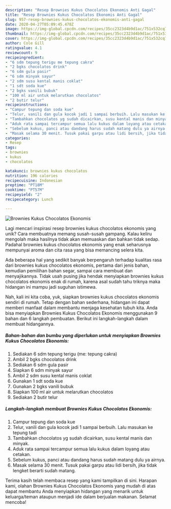 ```yaml
---
description: "Resep Brownies Kukus Chocolatos Ekonomis Anti Gagal"
title: "Resep Brownies Kukus Chocolatos Ekonomis Anti Gagal"
slug: 957-resep-brownies-kukus-chocolatos-ekonomis-anti-gagal
date: 2020-04-27T05:09:45.478Z
image: https://img-global.cpcdn.com/recipes/35cc2323d4b9d1ac/751x532cq70/brownies-kukus-chocolatos-ekonomis-foto-resep-utama.jpg
thumbnail: https://img-global.cpcdn.com/recipes/35cc2323d4b9d1ac/751x532cq70/brownies-kukus-chocolatos-ekonomis-foto-resep-utama.jpg
cover: https://img-global.cpcdn.com/recipes/35cc2323d4b9d1ac/751x532cq70/brownies-kukus-chocolatos-ekonomis-foto-resep-utama.jpg
author: Cole Gill
ratingvalue: 4.1
reviewcount: 9
recipeingredient:
- "6 sdm tepung terigu me tepung cakra"
- "2 bgks chocolatos drink"
- "6 sdm gula pasir"
- "6 sdm minyak sayur"
- "2 sdm susu kental manis coklat"
- "1 sdt soda kue"
- "2 bgks vanili bubuk"
- "100 ml air untuk melarutkan chocolatos"
- "2 butir telur"
recipeinstructions:
- "Campur tepung dan soda kue"
- "Telur, vanili dan gula kocok jadi 1 sampai berbuih. Lalu masukan ke tepung tadi"
- "Tambahkan chocolatos yg sudah dicairkan, susu kental manis dan minyak."
- "Aduk rata sampai tercampur semua lalu kukus dalam loyang atau cetakan."
- "Sebelum kukus, panci atau dandang harus sudah matang dulu ya airnya."
- "Masak selama 30 menit. Tusuk pakai garpu atau lidi bersih, jika tidak lengket berarti sudah matang."
categories:
- Resep
tags:
- brownies
- kukus
- chocolatos

katakunci: brownies kukus chocolatos 
nutrition: 196 calories
recipecuisine: Indonesian
preptime: "PT18M"
cooktime: "PT57M"
recipeyield: "2"
recipecategory: Lunch

---
```



![Brownies Kukus Chocolatos Ekonomis](https://img-global.cpcdn.com/recipes/35cc2323d4b9d1ac/751x532cq70/brownies-kukus-chocolatos-ekonomis-foto-resep-utama.jpg)

Lagi mencari inspirasi resep brownies kukus chocolatos ekonomis yang unik? Cara membuatnya memang susah-susah gampang. Kalau keliru mengolah maka hasilnya tidak akan memuaskan dan bahkan tidak sedap. Padahal brownies kukus chocolatos ekonomis yang enak seharusnya mempunyai aroma dan cita rasa yang bisa memancing selera kita.

Ada beberapa hal yang sedikit banyak berpengaruh terhadap kualitas rasa dari brownies kukus chocolatos ekonomis, pertama dari jenis bahan, kemudian pemilihan bahan segar, sampai cara membuat dan menyajikannya. Tidak usah pusing jika hendak menyiapkan brownies kukus chocolatos ekonomis enak di rumah, karena asal sudah tahu triknya maka hidangan ini mampu jadi suguhan istimewa.




Nah, kali ini kita coba, yuk, siapkan brownies kukus chocolatos ekonomis sendiri di rumah. Tetap dengan bahan sederhana, hidangan ini dapat memberi manfaat dalam membantu menjaga kesehatan tubuh kita. Anda bisa menyiapkan Brownies Kukus Chocolatos Ekonomis menggunakan 9 bahan dan 6 langkah pembuatan. Berikut ini langkah-langkah dalam membuat hidangannya.

<!--inarticleads1-->

##### Bahan-bahan dan bumbu yang diperlukan untuk menyiapkan Brownies Kukus Chocolatos Ekonomis:

1. Sediakan 6 sdm tepung terigu (me: tepung cakra)
1. Ambil 2 bgks chocolatos drink
1. Sediakan 6 sdm gula pasir
1. Siapkan 6 sdm minyak sayur
1. Ambil 2 sdm susu kental manis coklat
1. Gunakan 1 sdt soda kue
1. Gunakan 2 bgks vanili bubuk
1. Siapkan 100 ml air untuk melarutkan chocolatos
1. Sediakan 2 butir telur




<!--inarticleads2-->

##### Langkah-langkah membuat Brownies Kukus Chocolatos Ekonomis:

1. Campur tepung dan soda kue
1. Telur, vanili dan gula kocok jadi 1 sampai berbuih. Lalu masukan ke tepung tadi
1. Tambahkan chocolatos yg sudah dicairkan, susu kental manis dan minyak.
1. Aduk rata sampai tercampur semua lalu kukus dalam loyang atau cetakan.
1. Sebelum kukus, panci atau dandang harus sudah matang dulu ya airnya.
1. Masak selama 30 menit. Tusuk pakai garpu atau lidi bersih, jika tidak lengket berarti sudah matang.




Terima kasih telah membaca resep yang kami tampilkan di sini. Harapan kami, olahan Brownies Kukus Chocolatos Ekonomis yang mudah di atas dapat membantu Anda menyiapkan hidangan yang menarik untuk keluarga/teman ataupun menjadi ide dalam berjualan makanan. Selamat mencoba!
